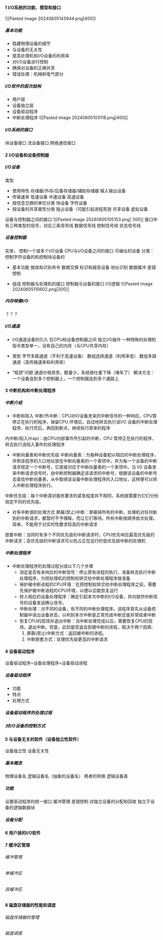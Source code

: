 
#### 1 I/O系统的功能、模型和接口
![[Pasted image 20240605143944.png|400]]
##### 基本功能
- 隐藏物理设备的细节
- 与设备的无关性
- 提高处理机和I/O设备的利用率
- 对I/O设备进行控制
- 确保对设备的正确共享
- 错误处理：机械和电气部分

##### I/O软件的层次结构
- 用户层
- 设备独立层
- 设备驱动程序
- 中断处理程序
![[Pasted image 20240605103118.png|400]]

##### I/O系统的接口
块设备接口
流设备接口
网络通信接口


#### 2 I/O设备和设备控制器
##### I/O设备
类型
- 使用特性
	存储器/外存/后备存储器/辅助存储器
	输入输出设备
- 传输速率
	低速设备
	中速设备
	高速设备
- 按信息交换的单位分类
	块设备
	字符设备
- 按设备的共享属性分类
	独占设备（可能引起进程死锁
	共享设备
	虚拟设备

设备与控制器之间的接口
![[Pasted image 20240605105153.png| 300]]
接口中有三种类型的信号，对应三条信号线
数据信号线
控制信号线
状态信号线

##### 设备控制器
实体， 控制一个或多个I/O设备
CPU与I/O设备之间的接口
可编址的设备
分类：控制字符设备的和控制块设备的

- 基本功能
接收和识别命令
数据交换
标识和报告设备
地址识别
数据缓冲
差错控制

- 组成
控制器与处理机的接口
控制器与设备的接口
I/O逻辑
![[Pasted image 20240605110602.png|300]]


##### 内存映像I/O
？？？


##### I/O通道
- I/O通道设备的引入
在CPU和设备控制器之间
独立I/O操作
一种特殊的处理机
	指令类型单一、没有自己的内存（与CPU共享内存）

- 类型
字节多路通道（不利于高速设备）
数组选择通道（利用率低）
数组多路通道（高传输速率和利用率）

- “瓶颈”问题
通道价格昂贵，数量少，系统吞吐量下降（堵车了）
解决方法：一个设备连到多个控制器上，一个控制器连到多个通路上

#### 3 中断机构和中断处理程序
##### 中断介绍
- 中断和陷入
中断/外中断：CPU对IO设备发来的中断信号的一种响应，CPU暂停正在执行的程序，保留CPU 环境后，自动地转去执行该I/O 设备的中断处理程序。执行完后，再回到断点，继续执行原来的程序

内中断/陷入(trap)：由CPU内部事件所引起的中断，CPU 暂停正在执行的程序，转去执行该陷入事件的处理程序

- 中断向量表和中断优先级
中断向量表：为每种设备配以相应的中断处理程序，并把该程序的入口地址放在中断向量表的一个表项中，并为每一个设备的中断请求规定一个中断号，它直接对应于中断向量表的一个表项中。当 I/0 设备发来中断请求信号时，由中断控制器确定该请求的中断号，根据该设备的中断号去查找中断向量表，从中取得该设备中断处理程序的入口地址，这样便可以转入中断处理程序执行。

中断优先级：每个中断源对服务要求的紧急程度并不相同，系统就需要为它们分别规定不同的优先级。

- 对多中断源的处理方式
屏蔽(禁止)中断：屏蔽掉所有的中断，处理机对任何新到的中断请求，都暂时不予理睬，而让它们等待。所有中断按顺序依次处理。简单，不能用于对实时性要求较高的中断请求

嵌套中断：当同时有多个不同优先级的中断请求时，CPU优先响应最高优先级的中断请求；高优先级的中断请求可以抢占正在运行的低优先级中断的处理机

##### 中断处理程序
- 中断处理程序的处理过程分成以下几个步骤
	- 测定是否有未响应的中断信号：停止原有进程的执行，准备转去执行中断处理程序，为把处理机的控制权转交给中断处理程序做准备
	- 保护被中断进程的CPU环境：在把控制权转交给中断处理程序之前，需要先保护被中断进程的CPU环境，以便以后能恢复运行
	- 转入相应的设备处理程序：确定引起本次中断的I/O设备，并向提供中断信号的设备发送确认信号。
	- 中断处理：对不同的设备，有不同的中断处理程序。该程序首先从设备控制器中读出设备状态，以判别本次中断是正常完成中断还是异常结束中断
	- 恢复CPU的现场并退出中断：当中断处理完成以后，需要恢复CPU的现场，退出中断。但是，此刻是否返会到被中断的进程，取决于两个因素:
		1. 屏蔽(禁止)中断方式：返回被中断的进程。
		2. 中断嵌套方式：处理优先级更高的中断请求

#### 4 设备驱动程序
设备驱动程序=设备处理程序=设备驱动进程
##### 设备驱动程序
- 功能
- 特点
- 处理方式

##### 设备驱动程序的处理过程


##### 对I/O设备的控制方式



#### 5 与设备无关的软件（设备独立性软件）
设备独立性 设备无关性

##### 基本概念
物理设备名
逻辑设备名（抽象的设备名）
	两者的转换 逻辑设备表

##### 功能
设置驱动程序的统一接口
缓冲管理
差错控制
对独立设备的分配和回收
独立于设备的逻辑数据块

##### 设备分配



#### 6 用户层的I/O软件


#### 7 缓冲区管理
###### 缓冲管理


###### 单缓冲区


###### 双缓冲区





#### 8 磁盘存储器的性能和调度
###### 磁盘存储器的管理




###### 磁盘调度








